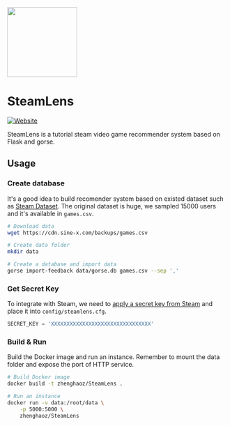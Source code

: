 <img width="160" src="https://img.sine-x.com/steam-lens.png">

# SteamLens

[![Website](https://img.shields.io/website-up-down-green-red/https/steamlens.gorse.io.svg)](http://steamlens.gorse.io)

SteamLens is a tutorial steam video game recommender system based on Flask and gorse.

## Usage

### Create database

It's a good idea to build recomender system based on existed dataset such as [Steam Dataset](https://steam.internet.byu.edu/). 
The original dataset is huge, we sampled 15000 users and it's available in `games.csv`.

```bash
# Download data
wget https://cdn.sine-x.com/backups/games.csv

# Create data folder
mkdir data

# Create a database and import data
gorse import-feedback data/gorse.db games.csv --sep ','
```

### Get Secret Key

To integrate with Steam, we need to [apply a secret key from Steam](https://steamcommunity.com/dev/apikey) and place it into `config/steamlens.cfg`.

```python
SECRET_KEY = 'XXXXXXXXXXXXXXXXXXXXXXXXXXXXXXXX'
```

### Build & Run

Build the Docker image and run an instance. Remember to mount the data folder and expose the port of HTTP service.

```bash
# Build Docker image
docker build -t zhenghaoz/SteamLens .

# Run an instance
docker run -v data:/root/data \
    -p 5000:5000 \
    zhenghaoz/SteamLens
```
